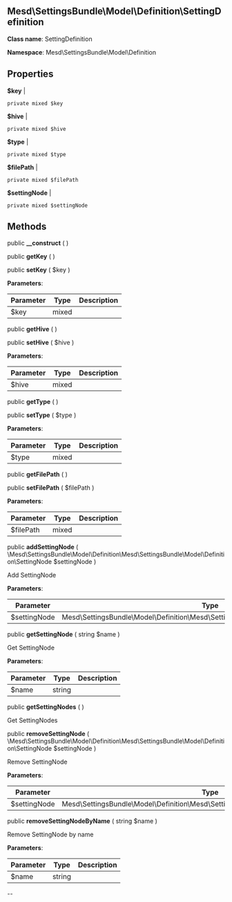Mesd\SettingsBundle\Model\Definition\SettingDefinition
---------------

    

    


**Class name**: SettingDefinition

**Namespace**: Mesd\SettingsBundle\Model\Definition









Properties
----------


**$key**  |  



    private mixed $key






**$hive**  |  



    private mixed $hive






**$type**  |  



    private mixed $type






**$filePath**  |  



    private mixed $filePath






**$settingNode**  |  



    private mixed $settingNode






Methods
-------


public **__construct** (  )












public **getKey** (  )












public **setKey** ( $key )











**Parameters**:

| Parameter | Type | Description |
|-----------|------|-------------|
| $key | mixed |  |


public **getHive** (  )












public **setHive** ( $hive )











**Parameters**:

| Parameter | Type | Description |
|-----------|------|-------------|
| $hive | mixed |  |


public **getType** (  )












public **setType** ( $type )











**Parameters**:

| Parameter | Type | Description |
|-----------|------|-------------|
| $type | mixed |  |


public **getFilePath** (  )












public **setFilePath** ( $filePath )











**Parameters**:

| Parameter | Type | Description |
|-----------|------|-------------|
| $filePath | mixed |  |


public **addSettingNode** ( \Mesd\SettingsBundle\Model\Definition\Mesd\SettingsBundle\Model\Definition\SettingNode $settingNode )


Add SettingNode








**Parameters**:

| Parameter | Type | Description |
|-----------|------|-------------|
| $settingNode | Mesd\SettingsBundle\Model\Definition\Mesd\SettingsBundle\Model\Definition\SettingNode |  |


public **getSettingNode** ( string $name )


Get SettingNode








**Parameters**:

| Parameter | Type | Description |
|-----------|------|-------------|
| $name | string |  |


public **getSettingNodes** (  )


Get SettingNodes









public **removeSettingNode** ( \Mesd\SettingsBundle\Model\Definition\Mesd\SettingsBundle\Model\Definition\SettingNode $settingNode )


Remove SettingNode








**Parameters**:

| Parameter | Type | Description |
|-----------|------|-------------|
| $settingNode | Mesd\SettingsBundle\Model\Definition\Mesd\SettingsBundle\Model\Definition\SettingNode |  |


public **removeSettingNodeByName** ( string $name )


Remove SettingNode by name








**Parameters**:

| Parameter | Type | Description |
|-----------|------|-------------|
| $name | string |  |


--